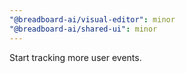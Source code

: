 ```yaml
---
"@breadboard-ai/visual-editor": minor
"@breadboard-ai/shared-ui": minor
---
```


Start tracking more user events.
